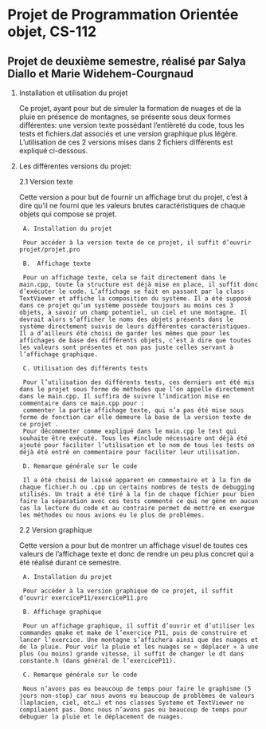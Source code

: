 # Projet de Programmation Orientée objet, CS-112
## Projet de deuxième semestre, réalisé par Salya Diallo et Marie Widehem-Courgnaud


1.  Installation et utilisation du projet
	
	Ce projet, ayant pour but de simuler la formation de nuages et de la pluie en présence de montagnes, se présente sous deux formes différentes: une version texte possédant l’entièreté du code, tous les tests et fichiers.dat associés et une version graphique plus légère. L’utilisation de ces 2 versions mises dans 2 fichiers différents est expliqué ci-dessous.

2. Les différentes versions du projet:

	2.1 Version texte
	
	Cette version a pour but de fournir un affichage brut du projet, c’est à dire qu’il ne fourni que les valeurs brutes caractéristiques de chaque objets qui compose se projet.

	    A. Installation du projet
	
	    Pour accéder à la version texte de ce projet, il suffit d’ouvrir projet/projet.pro

	    B.  Affichage texte

	    Pour un affichage texte, cela se fait directement dans le main.cpp, toute la structure est déjà mise en place, il suffit donc d’exécuter le code. L’affichage se fait en passant par la class TextViewer et affiche la composition du système. Il a été supposé dans ce projet qu’un système possède toujours au moins ces 3 objets, à savoir un champ potentiel, un ciel et une montagne. Il devrait alors s’afficher le noms des objets présents dans le système directement suivis de leurs différentes caractéristiques. Il a d’ailleurs été choisi de garder les mêmes que pour les affichages de base des différents objets, c’est à dire que toutes les valeurs sont présentes et non pas juste celles servant à l’affichage graphique.

	    C. Utilisation des différents tests
	
	    Pour l’utilisation des différents tests, ces derniers ont été mis dans le projet sous forme de méthodes que l’on appelle directement dans le main.cpp. Il suffira de suivre l’indication mise en commentaire dans ce main.cpp pour : 
        commenter la partie affichage texte, qui n’a pas été mise sous forme de fonction car elle demeure la base de la version texte de ce projet .
        Pour décommenter comme expliqué dans le main.cpp le test qui souhaite être exécuté. Tous les #include nécessaire ont déjà été ajouté pour faciliter l’utilisation et le nom de tous les tests on déjà été entré en commentaire pour faciliter leur utilisation.

	    D. Remarque générale sur le code

	    Il a été choisi de laissé apparent en commentaire et à la fin de chaque fichier.h ou .cpp un certains nombres de tests de debugging utilisés. Un trait a été tiré à la fin de chaque fichier pour bien faire la séparation avec ces tests commenté ce qui ne gène en aucun cas la lecture du code et au contraire permet de mettre en exergue les méthodes ou nous avions eu le plus de problèmes.

	
	2.2  Version graphique

 	Cette version a pour but de montrer un affichage visuel de toutes ces valeurs de l’affichage texte et donc de rendre un peu plus concret qui a été réalisé durant ce semestre.

	    A. Installation du projet

	    Pour accéder à la version graphique de ce projet, il suffit d’ouvrir exerciceP11/exerciceP11.pro

	    B. Affichage graphique

	    Pour un affichage graphique, il suffit d’ouvrir et d’utiliser les commandes qmake et make de l’exercice P11, puis de construire et lancer l’exercice. Une montagne s’affichera ainsi que des nuages et de la pluie. Pour voir la pluie et les nuages se « déplacer » à une plus (ou moins) grande vitesse, il suffit de changer le dt dans constante.h (dans général de l’exerciceP11). 

	    C. Remarque générale sur le code
	
	    Nous n’avons pas eu beaucoup de temps pour faire le graphisme (5 jours non-stop) car nous avons eu beaucoup de problèmes de valeurs (laplacien, ciel, etc…) et nos classes Systeme et TextViewer ne compilaient pas. Donc nous n’avons pas eu beaucoup de temps pour debuguer la pluie et le déplacement de nuages. 
